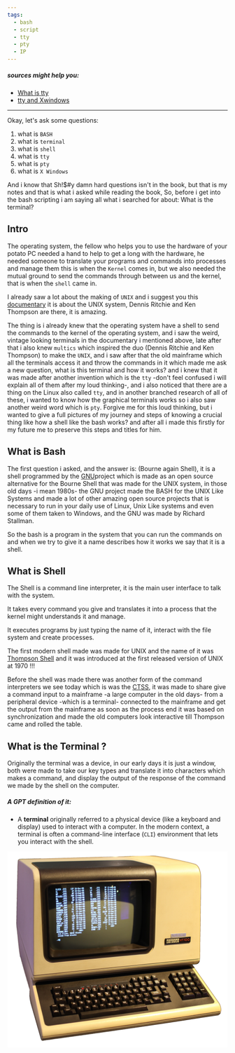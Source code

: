 ```yaml
---
tags:
  - bash
  - script
  - tty
  - pty
  - IP
---
```

##### sources might help you: 
- [What is tty](https://www.youtube.com/watch?v=N1bz1DTD8Io)
- [tty and Xwindows](https://www.feyrer.de/NetBSD/ttys.html)

---

Okay, let's ask some questions:
1. what is `BASH`
2. what is `terminal`
3. what is `shell`
4. what is `tty`
5. what is `pty`
6. what is `X Windows`

And i know that Sh!$#y damn hard questions isn't in the book, but that is my notes and that is what i asked while reading the book, So, before i get into the bash scripting i am saying all what i searched for about: What is the terminal?

## Intro

The operating system, the fellow who helps you to use the hardware of your potato PC needed a hand to help to get a long with the hardware, he needed someone to translate your programs and commands into processes and manage them this is when the `Kernel` comes in, but we also needed the mutual ground to send the commands through between us and the kernel, that is when the `shell` came in.

I already saw a lot about the making of `UNIX` and i suggest you this [documentary](https://www.youtube.com/watch?v=tc4ROCJYbm0) it is about the UNIX system, Dennis Ritchie and Ken Thompson are there, it is amazing.

The thing is i already knew that the operating system have a shell to send the commands to the kernel of the operating system, and i saw the weird, vintage looking terminals in the documentary i mentioned above, late after that i also knew `multics` which inspired the duo (Dennis Ritchie and Ken Thompson) to make the `UNIX`, and i saw after that the old mainframe which all the terminals access it and throw the commands in it which made me ask a new question, what is this terminal and how it works?
and i knew that it was made after another invention which is the `tty` -don't feel confused i will explain all of them after my loud thinking-, and i also noticed that there are a thing on the Linux also called `tty`, and in another branched research of all of these, i wanted to know how the graphical terminals works so i also saw another weird word which is `pty`.
Forgive me for this loud thinking, but i wanted to give a full pictures of my journey and steps of knowing a crucial thing like how a shell like the bash works? and after all i made this firstly for my future me to preserve this steps and titles for him.

## What is Bash

The first question i asked, and the answer is: (Bourne again Shell), it is a shell programmed by the [GNU](https://en.wikipedia.org/wiki/GNU)project which is made as an open source alternative for the Bourne Shell that was made for the UNIX system, in those old days -i mean 1980s- the GNU project made the BASH for the UNIX Like Systems and made a lot of other amazing open source projects that is necessary to run in your daily use of Linux, Unix Like systems and even some of them taken to Windows, and the GNU was made by Richard Stallman.

So the bash is a program in the system that you can run the commands on and when we try to give it a name describes how it works we say that it is a shell.

## What is Shell

The Shell is a command line interpreter, it is the main user interface to talk with the system.

It takes every command you give and translates it into a process that the kernel might understands it and manage.

It executes programs by just typing the name of it, interact with the file system and create processes.

The first modern shell made was made for UNIX and the name of it was [Thompson Shell](https://en.wikipedia.org/wiki/Thompson_shell) and it was introduced at the first released version of UNIX at 1970 !!!

Before the shell was made there was another form of the command interpreters we see today which is was the [CTSS](https://en.wikipedia.org/wiki/Compatible_Time-Sharing_System), it was made to share give a command input to a mainframe -a large computer in the old days- from a peripheral device -which is a terminal- connected to the mainframe and get the output from the mainframe as soon as the process end it was based on synchronization and made the old computers look interactive till Thompson came and rolled the table.

## What is the Terminal ?

Originally the terminal was a device, in our early days it is just a window, both were made to take our key types and translate it into characters which makes a command, and display the output of the response of the command we made by the shell on the computer.

##### A GPT definition of it:
- A **terminal** originally referred to a physical device (like a keyboard and display) used to interact with a computer. In the modern context, a terminal is often a command-line interface (`CLI`) environment that lets you interact with the shell. 

![](photo/terminal.png)
